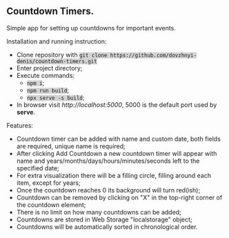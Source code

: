 <h2>Countdown Timers.</h2>
<p>Simple app for setting up countdowns for important events.</p>

Installation and running instruction:
<ul>
  <li>Clone repository with <code style="background:lightgrey">git clone https://github.com/dovzhnyi-denis/countdown-timers.git</code></li>
  <li>Enter project directory;</li>
  <li>Execute commands:
  <ul>
    <li><code style="background:lightgrey">npm i</code>;</li>
    <li><code style="background:lightgrey">npm run build</code>;</li>
    <li><code style="background:lightgrey">npx serve -s build</code>;</li>
  </ul>
  <li>In browser visit <i>http://localhost:5000</i>, 5000 is the default port used by <b>serve</b>.</li>
</ul>

Features:
<ul>
  <li>Countdown timer can be added with name and custom date, both fields are required, unique name is required;</li>
  <li>After clicking Add Countdown a new countdown timer will appear with name and years/months/days/hours/minutes/seconds left to the specified date;</li>
  <li>For extra visualization there will be a filling circle, filling around each item, except for years;</li>
  <li>Once the countdown reaches 0 its background will turn red(ish);</li>
  <li>Countdown can be removed by clicking on "X" in the top-right corner of the countdown element;</li>
  <li>There is no limit on how many countdowns can be added;</li>
  <li>Countdowns are stored in Web Storage "localstorage" object;</li>
  <li>Countdowns will be automatically sorted in chronological order.</li>
</ul>
